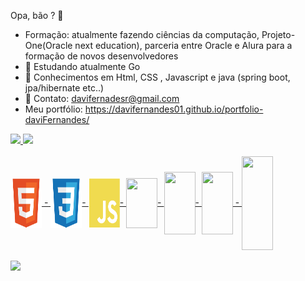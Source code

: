 Opa, bão ? 👋

- Formação: atualmente fazendo ciências da computação, Projeto-One(Oracle next education), parceria entre Oracle e Alura para a formação de novos desenvolvedores
- 📙 Estudando atualmente Go 
- 📙 Conhecimentos em Html, CSS , Javascript e java (spring boot, jpa/hibernate etc..)
- 💬 Contato: davifernadesr@gmail.com 
- Meu portfólio:  https://davifernandes01.github.io/portfolio-daviFernandes/

<div >
  <a href="https://github.com/DaviFernandes01">
  <img height="180em" src="https://github-readme-stats.vercel.app/api?username=DaviFernandes01&show_icons=true&theme=dark&include_all_commits=true&count_private=true"/>
  <img height="180em" src="https://github-readme-stats.vercel.app/api/top-langs/?username=DaviFernandes01&layout=compact&langs_count=7&theme=dark"/>
</div>
  
  
  <div style="display: inline_block"><br>
  <img align="center"  height="80" width="50" src="https://raw.githubusercontent.com/devicons/devicon/master/icons/html5/html5-original.svg"> -
  <img align="center"  height="80" width="50" src="https://raw.githubusercontent.com/devicons/devicon/master/icons/css3/css3-original.svg">-
  <img align="center"  height="80" width="50" src="https://raw.githubusercontent.com/devicons/devicon/master/icons/javascript/javascript-plain.svg">-
   <img align="center"  height="80" width="50" src="https://cdn.jsdelivr.net/gh/devicons/devicon/icons/java/java-original-wordmark.svg"/>-
    <img align="center"  height="100" width="50" src="https://cdn.jsdelivr.net/gh/devicons/devicon/icons/mysql/mysql-original-wordmark.svg"/>-
     <img align="center"  height="100" width="50" src="https://cdn.jsdelivr.net/gh/devicons/devicon/icons/spring/spring-original.svg" /> -
    <img align= "center"  height= "150" width = "50" src= "https://cdn.jsdelivr.net/gh/devicons/devicon/icons/go/go-original-wordmark.svg"/>
      
         

</div>
  
 <div>
   <br>
   <a href="https://api.whatsapp.com/send?phone=5534998733098" target="_Blank"><img heigth="200" width="200" src="https://img.shields.io/badge/WhatsApp-25D366?style=for-the-badge&logo=whatsapp&logoColor=white" target="_Blank"></a>
  </div>
